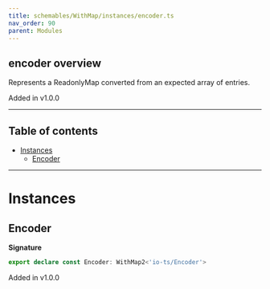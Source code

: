 ```yaml
---
title: schemables/WithMap/instances/encoder.ts
nav_order: 90
parent: Modules
---
```


## encoder overview

Represents a ReadonlyMap converted from an expected array of entries.

Added in v1.0.0

---

<h2 class="text-delta">Table of contents</h2>

- [Instances](#instances)
  - [Encoder](#encoder)

---

# Instances

## Encoder

**Signature**

```ts
export declare const Encoder: WithMap2<'io-ts/Encoder'>
```

Added in v1.0.0
